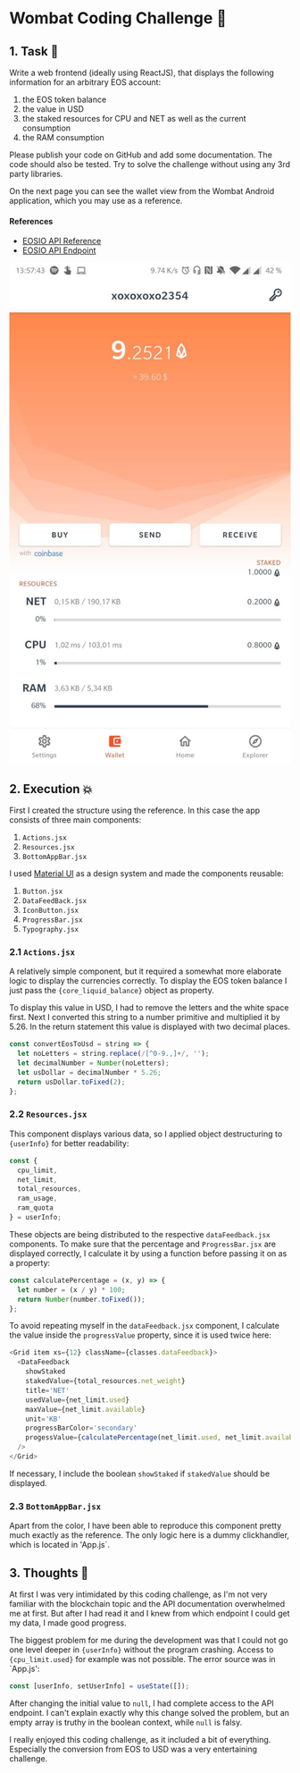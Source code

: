 # Wombat Coding Challenge 🐻

## 1. Task 📝

Write a web frontend (ideally using ReactJS), that displays the following information for an arbitrary EOS account:

1. the EOS token balance
2. the value in USD
3. the staked resources for CPU and NET as well as the current consumption
4. the RAM consumption

Please publish your code on GitHub and add some documentation. The code should also be tested. Try to solve the challenge without using any 3rd party libraries.

On the next page you can see the wallet view from the Wombat Android application, which you may use as a reference.

#### References

- [EOSIO API Reference](https://developers.eos.io/manuals/eos/latest/nodeos/plugins/chain_api_plugin/api-reference/index)
- [EOSIO API Endpoint](https://www.eosdocs.io/resources/apiendpoints/)

![Wombat Reference](/reference.jpg)

## 2. Execution 💥

First I created the structure using the reference. In this case the app consists of three main components:

1. `Actions.jsx`
2. `Resources.jsx`
3. `BottomAppBar.jsx`

I used [Material UI](https://material-ui.com/) as a design system and made the components reusable:

1. `Button.jsx`
1. `DataFeedBack.jsx`
1. `IconButton.jsx`
1. `ProgressBar.jsx`
1. `Typography.jsx`

### 2.1 `Actions.jsx`

A relatively simple component, but it required a somewhat more elaborate logic to display the currencies correctly. To display the EOS token balance I just pass the `{core_liquid_balance}` object as property.

To display this value in USD, I had to remove the letters and the white space first. Next I converted this string to a number primitive and multiplied it by 5.26. In the return statement this value is displayed with two decimal places.

```javascript
const convertEosToUsd = string => {
  let noLetters = string.replace(/[^0-9.,]+/, '');
  let decimalNumber = Number(noLetters);
  let usDollar = decimalNumber * 5.26;
  return usDollar.toFixed(2);
};
```

### 2.2 `Resources.jsx`

This component displays various data, so I applied object destructuring to `{userInfo}` for better readability:

```javascript
const {
  cpu_limit,
  net_limit,
  total_resources,
  ram_usage,
  ram_quota
} = userInfo;
```

These objects are being distributed to the respective `dataFeedback.jsx` components. To make sure that the percentage and `ProgressBar.jsx` are displayed correctly, I calculate it by using a function before passing it on as a property:

```javascript
const calculatePercentage = (x, y) => {
  let number = (x / y) * 100;
  return Number(number.toFixed());
};
```

To avoid repeating myself in the `dataFeedback.jsx` component, I calculate the value inside the `progressValue` property, since it is used twice here:

```javascript
<Grid item xs={12} className={classes.dataFeedback}>
  <DataFeedback
    showStaked
    stakedValue={total_resources.net_weight}
    title='NET'
    usedValue={net_limit.used}
    maxValue={net_limit.available}
    unit='KB'
    progressBarColor='secondary'
    progessValue={calculatePercentage(net_limit.used, net_limit.available)}
  />
</Grid>
```

If necessary, I include the boolean `showStaked` if `stakedValue` should be displayed.

### 2.3 `BottomAppBar.jsx`

Apart from the color, I have been able to reproduce this component pretty much exactly as the reference. The only logic here is a dummy clickhandler, which is located in 'App.js`.

## 3. Thoughts 🤔

At first I was very intimidated by this coding challenge, as I'm not very familiar with the blockchain topic and the API documentation overwhelmed me at first. But after I had read it and I knew from which endpoint I could get my data, I made good progress.

The biggest problem for me during the development was that I could not go one level deeper in `{userInfo}` without the program crashing. Access to `{cpu_limit.used}` for example was not possible. The error source was in `App.js':

```javascript
const [userInfo, setUserInfo] = useState([]);
```

After changing the initial value to `null`, I had complete access to the API endpoint. I can't explain exactly why this change solved the problem, but an empty array is truthy in the boolean context, while `null` is falsy.

I really enjoyed this coding challenge, as it included a bit of everything. Especially the conversion from EOS to USD was a very entertaining challenge.
